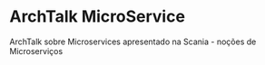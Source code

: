 # ArchTalk MicroService
ArchTalk sobre Microservices apresentado na Scania - noções de Microserviços
